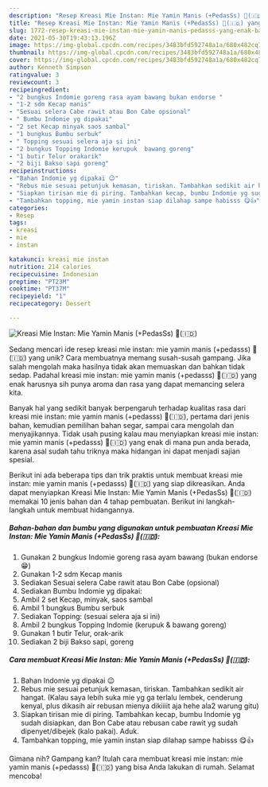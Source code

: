 ```yaml
---
description: "Resep Kreasi Mie Instan: Mie Yamin Manis (+PedasSs) 🍜(🇮🇩) yang Enak Banget"
title: "Resep Kreasi Mie Instan: Mie Yamin Manis (+PedasSs) 🍜(🇮🇩) yang Enak Banget"
slug: 1772-resep-kreasi-mie-instan-mie-yamin-manis-pedasss-yang-enak-banget
date: 2021-05-30T19:43:13.196Z
image: https://img-global.cpcdn.com/recipes/3483bfd592748a1a/680x482cq70/kreasi-mie-instan-mie-yamin-manis-pedasss-🍜🇮🇩-foto-resep-utama.jpg
thumbnail: https://img-global.cpcdn.com/recipes/3483bfd592748a1a/680x482cq70/kreasi-mie-instan-mie-yamin-manis-pedasss-🍜🇮🇩-foto-resep-utama.jpg
cover: https://img-global.cpcdn.com/recipes/3483bfd592748a1a/680x482cq70/kreasi-mie-instan-mie-yamin-manis-pedasss-🍜🇮🇩-foto-resep-utama.jpg
author: Kenneth Simpson
ratingvalue: 3
reviewcount: 3
recipeingredient:
- "2 bungkus Indomie goreng rasa ayam bawang bukan endorse "
- "1-2 sdm Kecap manis"
- "Sesuai selera Cabe rawit atau Bon Cabe opsional"
- " Bumbu Indomie yg dipakai"
- "2 set Kecap minyak saos sambal"
- "1 bungkus Bumbu serbuk"
- " Topping sesuai selera aja si ini"
- "2 bungkus Topping Indomie kerupuk  bawang goreng"
- "1 butir Telur orakarik"
- "2 biji Bakso sapi goreng"
recipeinstructions:
- "Bahan Indomie yg dipakai 😉"
- "Rebus mie sesuai petunjuk kemasan, tiriskan. Tambahkan sedikit air hangat. (Kalau saya lebih suka mie yg ga terlalu lembek, cenderung kenyal, plus dikasih air rebusan mienya dikiiiit aja hehe ala2 warung gitu)"
- "Siapkan tirisan mie di piring. Tambahkan kecap, bumbu Indomie yg sudah disiapkan, dan Bon Cabe atau rebusan cabe rawit yg sudah dipenyet/dibejek (kalo pakai). Aduk."
- "Tambahkan topping, mie yamin instan siap dilahap sampe habisss 😋👍"
categories:
- Resep
tags:
- kreasi
- mie
- instan

katakunci: kreasi mie instan 
nutrition: 214 calories
recipecuisine: Indonesian
preptime: "PT23M"
cooktime: "PT37M"
recipeyield: "1"
recipecategory: Dessert

---
```



![Kreasi Mie Instan: Mie Yamin Manis (+PedasSs) 🍜(🇮🇩)](https://img-global.cpcdn.com/recipes/3483bfd592748a1a/680x482cq70/kreasi-mie-instan-mie-yamin-manis-pedasss-🍜🇮🇩-foto-resep-utama.jpg)

Sedang mencari ide resep kreasi mie instan: mie yamin manis (+pedasss) 🍜(🇮🇩) yang unik? Cara membuatnya memang susah-susah gampang. Jika salah mengolah maka hasilnya tidak akan memuaskan dan bahkan tidak sedap. Padahal kreasi mie instan: mie yamin manis (+pedasss) 🍜(🇮🇩) yang enak harusnya sih punya aroma dan rasa yang dapat memancing selera kita.

Banyak hal yang sedikit banyak berpengaruh terhadap kualitas rasa dari kreasi mie instan: mie yamin manis (+pedasss) 🍜(🇮🇩), pertama dari jenis bahan, kemudian pemilihan bahan segar, sampai cara mengolah dan menyajikannya. Tidak usah pusing kalau mau menyiapkan kreasi mie instan: mie yamin manis (+pedasss) 🍜(🇮🇩) yang enak di mana pun anda berada, karena asal sudah tahu triknya maka hidangan ini dapat menjadi sajian spesial.




Berikut ini ada beberapa tips dan trik praktis untuk membuat kreasi mie instan: mie yamin manis (+pedasss) 🍜(🇮🇩) yang siap dikreasikan. Anda dapat menyiapkan Kreasi Mie Instan: Mie Yamin Manis (+PedasSs) 🍜(🇮🇩) memakai 10 jenis bahan dan 4 tahap pembuatan. Berikut ini langkah-langkah untuk membuat hidangannya.

<!--inarticleads1-->

##### Bahan-bahan dan bumbu yang digunakan untuk pembuatan Kreasi Mie Instan: Mie Yamin Manis (+PedasSs) 🍜(🇮🇩):

1. Gunakan 2 bungkus Indomie goreng rasa ayam bawang (bukan endorse 😁)
1. Gunakan 1-2 sdm Kecap manis
1. Sediakan Sesuai selera Cabe rawit atau Bon Cabe (opsional)
1. Sediakan  Bumbu Indomie yg dipakai:
1. Ambil 2 set Kecap, minyak, saos sambal
1. Ambil 1 bungkus Bumbu serbuk
1. Sediakan  Topping: (sesuai selera aja si ini)
1. Ambil 2 bungkus Topping Indomie (kerupuk &amp; bawang goreng)
1. Gunakan 1 butir Telur, orak-arik
1. Sediakan 2 biji Bakso sapi, goreng




<!--inarticleads2-->

##### Cara membuat Kreasi Mie Instan: Mie Yamin Manis (+PedasSs) 🍜(🇮🇩):

1. Bahan Indomie yg dipakai 😉
1. Rebus mie sesuai petunjuk kemasan, tiriskan. Tambahkan sedikit air hangat. (Kalau saya lebih suka mie yg ga terlalu lembek, cenderung kenyal, plus dikasih air rebusan mienya dikiiiit aja hehe ala2 warung gitu)
1. Siapkan tirisan mie di piring. Tambahkan kecap, bumbu Indomie yg sudah disiapkan, dan Bon Cabe atau rebusan cabe rawit yg sudah dipenyet/dibejek (kalo pakai). Aduk.
1. Tambahkan topping, mie yamin instan siap dilahap sampe habisss 😋👍




Gimana nih? Gampang kan? Itulah cara membuat kreasi mie instan: mie yamin manis (+pedasss) 🍜(🇮🇩) yang bisa Anda lakukan di rumah. Selamat mencoba!
